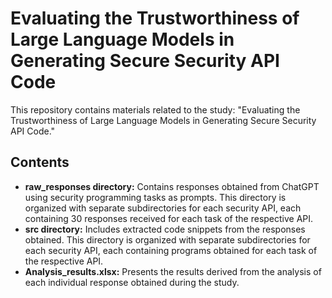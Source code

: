 # Evaluating the Trustworthiness of Large Language Models in Generating Secure Security API Code

This repository contains materials related to the study: "Evaluating the Trustworthiness of Large Language Models in Generating Secure Security API Code."

## Contents

- **raw_responses directory:** Contains responses obtained from ChatGPT using security programming tasks as prompts. This directory is organized with separate subdirectories for each security API, each containing 30 responses received for each task of the respective API.
- **src directory:** Includes extracted code snippets from the responses obtained. This directory is organized with separate subdirectories for each security API, each containing programs obtained for each task of the respective API.
- **Analysis_results.xlsx:** Presents the results derived from the analysis of each individual response obtained during the study.
